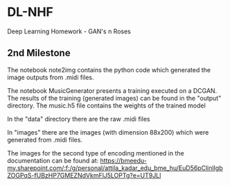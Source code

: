 # DL-NHF
Deep Learning Homework - GAN's n Roses

## 2nd Milestone

The notebook note2img contains the python code which generated the image outputs from .midi files. 

The notebook MusicGenerator presents a training executed on a DCGAN. The results of the training (generated images) can be found in the "output" directory.
The music.h5 file contains the weights of the trained model

In the "data" directory there are the raw .midi files

In "images" there are the images (with dimension 88x200) which were generated from .midi files.

The images for the second type of encoding mentioned in the documentation can be found at: 
https://bmeedu-my.sharepoint.com/:f:/g/personal/attila_kadar_edu_bme_hu/EuD56pClinlIgbZOGPqS-fUBzHP7GMEZNdVkmFlJ5LOPTg?e=UT9JLl
